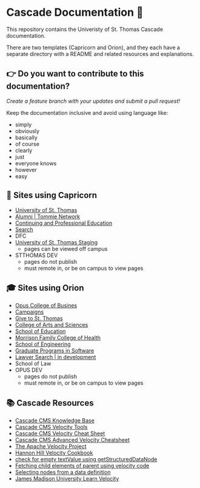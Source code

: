 # Cascade Documentation :apple:

This repository contains the Univeristy of St. Thomas Cascade documentation.

There are two templates (Capricorn and Orion), and they each have a separate directory with a README and related resources and explanations.

## :point_right: Do you want to contribute to this documentation?

_Create a feature branch with your updates and submit a pull request!_

Keep the documentation inclusive and avoid using language like:

-   simply
-   obviously
-   basically
-   of course
-   clearly
-   just
-   everyone knows
-   however
-   easy

## :school_satchel: Sites using Capricorn

-   [University of St. Thomas](https://www.stthomas.edu/)
-   [Alumni | Tommie Network](https://alumni.stthomas.edu/)
-   [Continuing and Professional Education](https://cape.stthomas.edu/)
-   [Search](https://search.stthomas.edu/search/)
-   DFC
-   [University of St. Thomas Staging](https://staging.aws.stthomas.edu/)
    -   pages can be viewed off campus
-   STTHOMAS DEV
    -   pages do not publish
    -   must remote in, or be on campus to view pages

## :mortar_board: Sites using Orion

-   [Opus College of Busines](https://business.stthomas.edu/)
-   [Campaigns](https://campaigns.stthomas.edu/)
-   [Give to St. Thomas](https://give.stthomas.edu/)
-   [College of Arts and Sciences](https://cas.stthomas.edu/)
-   [School of Education](https://education.stthomas.edu/)
-   [Morrison Family College of Health](https://health.stthomas.edu/)
-   [School of Engineering](https://engineering.stthomas.edu/)
-   [Graduate Programs in Software](https://software.stthomas.edu/)
-   [Lawyer Search | in development](https://lawnet-cascade-dev.aws.stthomas.edu/lawyer-search/)
-   School of Law
-   OPUS DEV
    -   pages do not publish
    -   must remote in, or be on campus to view pages

## :books: Cascade Resources

-   [Cascade CMS Knowledge Base](https://www.hannonhill.com/cascadecms/latest/faqs/development/index.html)
-   [Cascade CMS Velocity Tools](https://www.hannonhill.com/cascadecms/latest/developing-in-cascade/script-formats/velocity-tools.html)
-   [Cascade CMS Velocity Cheat Sheet](https://www.hannonhill.com/cascadecms/latest/_docs/velocity-cheatsheet.pdf)
-   [Cascade CMS Advanced Velocity Cheatsheet](https://www.hannonhill.com/cascadecms/latest/_docs/advanced-velocity-cheatsheet.pdf)
-   [The Apache Velocity Project](http://velocity.apache.org/engine/1.7/user-guide.html)
-   [Hannon Hill Velocity Cookbook](https://github.com/hannonhill/Velocity-Cookbook)
-   [check for empty textValue using getStructuredDataNode](http://help-archives.hannonhill.com/discussions/velocity-formats/14099-check-for-empty-textvalue-using-getstructureddatanode)
-   [Fetching child elements of parent using velocity code](https://stackoverflow.com/questions/24827801/fetching-child-elements-of-parent-using-velocity-code)
-   [Selecting nodes from a data definition](http://help-archives.hannonhill.com/discussions/velocity-formats/14334-selecting-nodes-from-a-data-definition)
-   [James Madison University Learn Velocity](https://www.jmu.edu/cascade/LearnVelocity/index.shtml)
